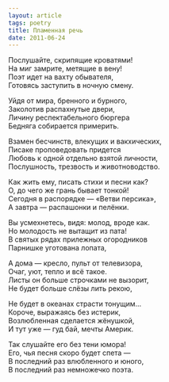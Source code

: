 ```yaml
---
layout: article
tags: poetry
title: Пламенная речь
date: 2011-06-24
---
```


Послушайте, скрипящие кроватями!<br>
На миг замрите, метящие в вену!<br>
Поэт идет на вахту обывателя,<br>
Готовясь заступить в ночную смену.<br>

Уйдя от мира, бренного и бурного,<br>
Заколотив распахнутые двери,<br>
Личину респектабельного бюргера<br>
Бедняга собирается примерить.<br>

Взамен бесчинств, влекущих и вакхических,<br>
Писаке проповедовать придется<br>
Любовь к одной отдельно взятой личности,<br>
Послушность, трезвость и животноводство.<br>

Как жить ему, писать стихи и песни как?<br>
О, до чего же грань бывает тонкой!<br>
Сегодня в распорядке — «Ветви персика»,<br>
А завтра — распашонки и пелёнки.<br>

Вы усмехнетесь, видя: молод, вроде как.<br>
Но молодость не вытащит из пата!<br>
В святых рядах прилежных огородников<br>
Парнишке уготована лопата,<br>

А дома — кресло, пульт от телевизора,<br>
Очаг, уют, тепло и всё такое.<br>
Листы он больше строчками не вызорит,<br>
Не будет больше слёзы лить рекою,<br>

Не будет в океанах страсти тонущим...<br>
Короче, выражаясь без истерик,<br>
Возлюбленная сделается жёнушкой,<br>
И тут уже — гуд бай, мечты Америк.<br>

Так слушайте его без тени юмора!<br>
Его, чья песня скоро будет спета —<br>
В последний раз влюбленного и юного,<br>
В последний раз немножечко поэта.

